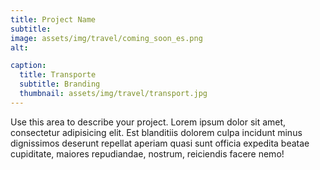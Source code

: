 ```yaml
---
title: Project Name
subtitle: 
image: assets/img/travel/coming_soon_es.png
alt: 

caption:
  title: Transporte
  subtitle: Branding
  thumbnail: assets/img/travel/transport.jpg
---
```

Use this area to describe your project. Lorem ipsum dolor sit amet, consectetur adipisicing elit. Est blanditiis dolorem culpa incidunt minus dignissimos deserunt repellat aperiam quasi sunt officia expedita beatae cupiditate, maiores repudiandae, nostrum, reiciendis facere nemo!



